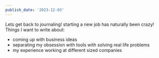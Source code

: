 ```yaml
---
publish_date: '2023-12-03'
---
```

Lets get back to journaling! starting a new job has naturally been crazy! Things I want to write about:

- coming up with business ideas
- separating my obsession with tools with solving real life problems
- my experience working at different sized companies
